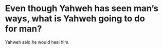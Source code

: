 # Even though Yahweh has seen man’s ways, what is Yahweh going to do for man?

Yahweh said he would heal him.

